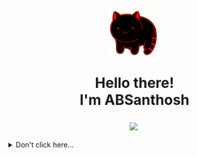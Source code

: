 
 <h1 align="center">
  <img src="https://github.com/ABSanthosh/ABSanthosh/blob/main/qzgh1t3e58691.gif?raw=true" height="100px">&nbsp;

 Hello there!<br> I'm ABSanthosh</h1>
 
<div align="center">
 <img src="https://github-readme-streak-stats.herokuapp.com?user=ABSanthosh&date_format=M%20j%5B%2C%20Y%5D&fire=0ED6DD">&nbsp;
</div>
  
<br>
<details>
<summary>Don't click here...</summary>
<br>
<p align="center">
<img alt="You may have a screen reader, but you still got rick rolled. Yes, this is a gif of Rick Astley's famous &quot;Never Gonna Give You Up&quot;." src="https://github.com/ABSanthosh/ABSanthosh/blob/main/nice.gif?raw=true">
</p>
<p align="center">
Told ya!
</p>
